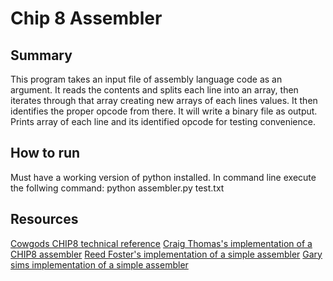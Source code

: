 # Chip 8 Assembler

## Summary

This program takes an input file of assembly language code as an argument. It reads the contents and splits
each line into an array, then iterates through that array creating new arrays of each lines values. It then identifies
the proper opcode from there. It will write a binary file as output.
Prints array of each line and its identified opcode for testing convenience.

## How to run

Must have a working version of python installed.
In command line execute the follwing command: python assembler.py test.txt

## Resources

[Cowgods CHIP8 technical reference](http://devernay.free.fr/hacks/chip8/C8TECH10.HTM#00E0)
[Craig Thomas's implementation of a CHIP8 assembler](https://github.com/craigthomas/Chip8Assembler)
[Reed Foster's implementation of a simple assembler](https://hackaday.io/project/10576-mucpu-an-8-bit-mcu/log/36010-writing-an-assembler-in-python)
[Gary sims implementation of a simple assembler](https://github.com/garyexplains/examples/blob/master/vASM.py)
